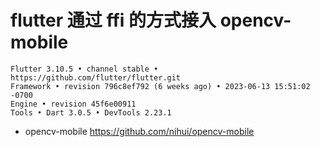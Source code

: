 # flutter 通过 ffi 的方式接入 opencv-mobile

```agsl
Flutter 3.10.5 • channel stable • https://github.com/flutter/flutter.git
Framework • revision 796c8ef792 (6 weeks ago) • 2023-06-13 15:51:02 -0700
Engine • revision 45f6e00911
Tools • Dart 3.0.5 • DevTools 2.23.1
```


- opencv-mobile
https://github.com/nihui/opencv-mobile